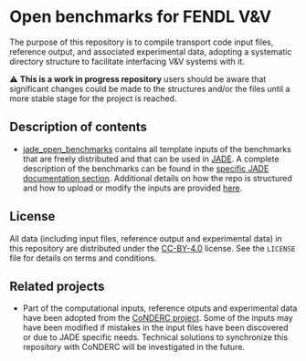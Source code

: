 # Open benchmarks for FENDL V&V

The purpose of this repository is to compile
transport code input files, reference output,
and associated experimental data, adopting a systematic
directory structure to facilitate interfacing V&V systems
with it.

:warning: **This is a work in progress repository**
users should be aware that significant changes could be made to the structures and/or the files until a more stable stage for the project is reached.

## Description of contents

- [jade_open_benchmarks](./jade_open_benchmarks) contains all template inputs of the benchmarks that are freely distributed and that can be used in [JADE](https://jade-a-nuclear-data-libraries-vv-tool.readthedocs.io/en/latest/). A complete description of the benchmarks can be found in the [specific JADE documentation section](https://jade-a-nuclear-data-libraries-vv-tool.readthedocs.io/en/latest/usage/benchmarks.html). Additional details on how the repo is structured and how to upload or modify the inputs are provided [here](./jade_open_benchmarks/jade_benchmarks.md).

## License

All data (including input files, reference output and experimental data) in this repository are distributed under the [CC-BY-4.0](https://creativecommons.org/licenses/by/4.0/deed.en) license.
See the `LICENSE` file for details on terms and conditions. 

## Related projects

- Part of the computational inputs, reference otputs and experimental data have been adopted from the [CoNDERC project](https://nds.iaea.org/conderc). Some of the inputs may have been modified if mistakes in the input files have been discovered or due to JADE specific needs. Technical solutions to synchronize this repository with CoNDERC will be investigated in the future. 
